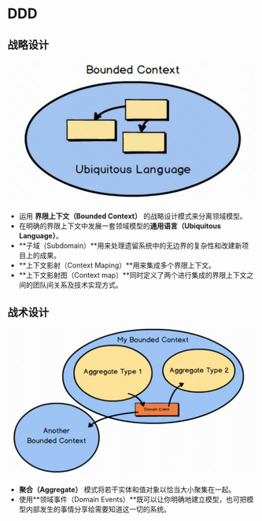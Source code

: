 # DDD

## 战略设计

![战略设计](imgs/战略设计.png)

- 运用 **界限上下文（Bounded Context）** 的战略设计模式来分离领域模型。
- 在明确的界限上下文中发展一套领域模型的**通用语言（Ubiquitous Language）**。
- **子域（Subdomain）**用来处理遗留系统中的无边界的复杂性和改建新项目上的成果。
- **上下文影射（Context Maping）**用来集成多个界限上下文。
- **上下文影射图（Context map）**同时定义了两个进行集成的界限上下文之间的团队间关系及技术实现方式。

## 战术设计

![战术设计](imgs/战术设计.png)

- **聚合（Aggregate）** 模式将若干实体和值对象以恰当大小聚集在一起。
- 使用**领域事件（Domain Events）**既可以让你明确地建立模型，也可把模型内部发生的事情分享给需要知道这一切的系统。